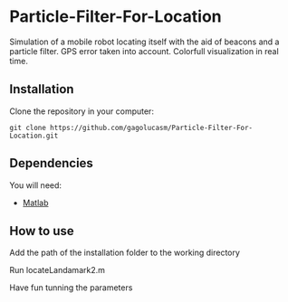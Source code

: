 # Particle-Filter-For-Location

Simulation of a mobile robot locating itself with the aid of beacons and a particle filter. GPS error taken into account. Colorfull visualization in real time.

## Installation

Clone the repository in your computer:

`git clone https://github.com/gagolucasm/Particle-Filter-For-Location.git`

## Dependencies

You will need:

* [Matlab](https://es.mathworks.com/products/matlab.html)

## How to use

Add the path of the installation folder to the working directory

Run locateLandamark2.m 

Have fun tunning the parameters
